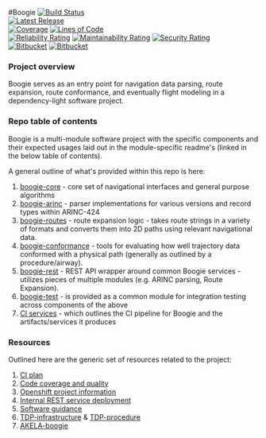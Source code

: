 #Boogie
[![Build Status](https://pandafood.mitre.org/plugins/servlet/wittified/build-status/TTFS-SHIM)](https://pandafood.mitre.org/browse/TTFS-SHIM)
<br>
[![Latest Release](https://img.shields.io/badge/version-1.0.4-gre.svg)](https://mustache.mitre.org/projects/TTFS/repos/boogie/browse)
<br>
[![Coverage](https://caasd-sonar.mitre.org/sonar/api/project_badges/measure?project=boogie&metric=coverage)](https://caasd-sonar.mitre.org/sonar/dashboard?id=boogie)
[![Lines of Code](https://caasd-sonar.mitre.org/sonar/api/project_badges/measure?project=boogie&metric=ncloc)](https://caasd-sonar.mitre.org/sonar/dashboard?id=boogie)
<br>
[![Reliability Rating](https://caasd-sonar.mitre.org/sonar/api/project_badges/measure?project=boogie&metric=reliability_rating)](https://caasd-sonar.mitre.org/sonar/dashboard?id=boogie)
[![Maintainability Rating](https://caasd-sonar.mitre.org/sonar/api/project_badges/measure?project=boogie&metric=sqale_rating)](https://caasd-sonar.mitre.org/sonar/dashboard?id=boogie)
[![Security Rating](https://caasd-sonar.mitre.org/sonar/api/project_badges/measure?project=boogie&metric=security_rating)](https://caasd-sonar.mitre.org/sonar/dashboard?id=boogie)
<br>
[![Bitbucket](https://img.shields.io/badge/Bitbucket-330F63?style=for-the-badge&logo=bitbucket&logoColor=white)](https://mustache.mitre.org/projects/TTFS/repos/boogie/browse)
[![Bitbucket](https://img.shields.io/badge/Java-ED8B00?style=for-the-badge&logo=java&logoColor=white)](https://mustache.mitre.org/projects/TTFS/repos/boogie/browse)

### Project overview

Boogie serves as an entry point for navigation data parsing, route expansion, route conformance, and eventually flight modeling 
in a dependency-light software project.

### Repo table of contents

Boogie is a multi-module software project with the specific components and their expected usages laid out in the module-specific 
readme's (linked in the below table of contents).

A general outline of what's provided within this repo is here:

1. [boogie-core](https://mustache.mitre.org/projects/TTFS/repos/boogie/browse/boogie-core) - core set of navigational interfaces and general purpose algorithms
1. [boogie-arinc](https://mustache.mitre.org/projects/TTFS/repos/boogie/browse/boogie-arinc) - parser implementations for various versions and record types within ARINC-424
1. [boogie-routes](https://mustache.mitre.org/projects/TTFS/repos/boogie/browse/boogie-routes) - route expansion logic - takes route strings in a variety of formats and converts them into 2D paths using relevant navigational data.
1. [boogie-conformance](https://mustache.mitre.org/projects/TTFS/repos/boogie/browse/boogie-conformance) - tools for evaluating how well trajectory data conformed with a physical path (generally as outlined by a procedure/airway). 
1. [boogie-rest](https://mustache.mitre.org/projects/TTFS/repos/boogie/browse/boogie-rest) - REST API wrapper around common Boogie services - utilizes pieces of multiple modules (e.g. ARINC parsing, Route Expansion).
1. [boogie-test](https://mustache.mitre.org/projects/TTFS/repos/boogie/browse/boogie-test) - is provided as a common module for integration testing across components of the above
1. [CI services](https://mustache.mitre.org/projects/TTFS/repos/boogie/browse/bamboo-specs) - which outlines the CI pipeline for Boogie and the artifacts/services it produces

### Resources

Outlined here are the generic set of resources related to the project:

1. [CI plan](https://pandafood.mitre.org/browse/TTFS-SHIM)
1. [Code coverage and quality](https://caasd-sonar.mitre.org/sonar/dashboard?id=boogie)
1. [Openshift project information](https://gitlab.mitre.org/tfm-analytics-ec/tfm-analytics-openshift-management)
1. [Internal REST service deployment](https://boogie-rest.apps.epic-osc.mitre.org/boogie/index.html)
1. [Software guidance](https://gitlab.mitre.org/tfm-analytics-ec/project-documentation/-/blob/main/software-guidance-and-best-practices/README.md)
1. [TDP-infrastructure](https://mustache.mitre.org/projects/TTFS/repos/ttfs/browse/tdp-infrastructure) & [TDP-procedure](https://mustache.mitre.org/projects/TTFS/repos/ttfs/browse/ttfs-procedure)
1. [AKELA-boogie](https://mustache.mitre.org/projects/AKELA/repos/akela-boogie/browse)